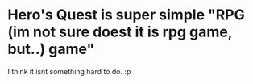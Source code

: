 Hero's Quest is super simple "RPG (im not sure doest it is rpg game, but..) game"
======================================

I think it isnt something hard to do. :p
